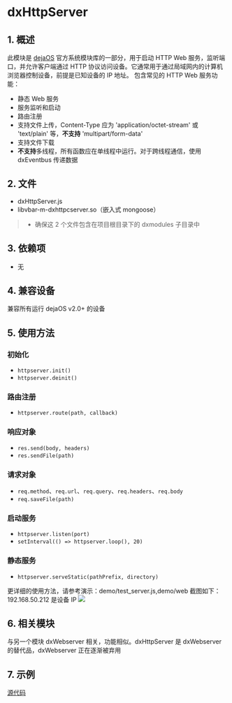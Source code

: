 # dxHttpServer

## 1. 概述

此模块是 [dejaOS](https://github.com/DejaOS/DejaOS) 官方系统模块库的一部分，用于启动 HTTP Web 服务，监听端口，并允许客户端通过 HTTP 协议访问设备。它通常用于通过局域网内的计算机浏览器控制设备，前提是已知设备的 IP 地址。
包含常见的 HTTP Web 服务功能：

- 静态 Web 服务
- 服务监听和启动
- 路由注册
- 支持文件上传，Content-Type 应为 'application/octet-stream' 或 'text/plain' 等，**不支持** 'multipart/form-data'
- 支持文件下载
- **不支持**多线程，所有函数应在单线程中运行。对于跨线程通信，使用 dxEventbus 传递数据

## 2. 文件

- dxHttpServer.js
- libvbar-m-dxhttpcserver.so（嵌入式 mongoose）

> - 确保这 2 个文件包含在项目根目录下的 dxmodules 子目录中

## 3. 依赖项

- 无

## 4. 兼容设备

兼容所有运行 dejaOS v2.0+ 的设备

## 5. 使用方法

### 初始化

- `httpserver.init()`
- `httpserver.deinit()`

### 路由注册

- `httpserver.route(path, callback)`

### 响应对象

- `res.send(body, headers)`
- `res.sendFile(path)`

### 请求对象

- `req.method`、`req.url`、`req.query`、`req.headers`、`req.body`
- `req.saveFile(path)`

### 启动服务

- `httpserver.listen(port)`
- `setInterval(() => httpserver.loop(), 20)`

### 静态服务

- `httpserver.serveStatic(pathPrefix, directory)`

更详细的使用方法，请参考演示：demo/test_server.js,demo/web
截图如下：192.168.50.212 是设备 IP
![](https://dxiot-autobackup.oss-cn-hangzhou.aliyuncs.com/mydiagram/rdmsAdmin/ec5636b0f035bc8c.png)

## 6. 相关模块

与另一个模块 dxWebserver 相关，功能相似。dxHttpServer 是 dxWebserver 的替代品，dxWebserver 正在逐渐被弃用

## 7. 示例

[源代码](https://github.com/DejaOS/DejaOS/tree/main/demos/modules/dxHttpServer)
